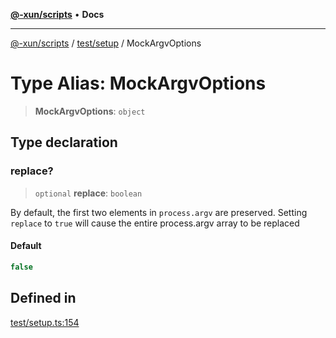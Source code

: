 [**@-xun/scripts**](../../../README.md) • **Docs**

***

[@-xun/scripts](../../../README.md) / [test/setup](../README.md) / MockArgvOptions

# Type Alias: MockArgvOptions

> **MockArgvOptions**: `object`

## Type declaration

### replace?

> `optional` **replace**: `boolean`

By default, the first two elements in `process.argv` are preserved. Setting
`replace` to `true` will cause the entire process.argv array to be replaced

#### Default

```ts
false
```

## Defined in

[test/setup.ts:154](https://github.com/Xunnamius/xscripts/blob/b9218ee5f94be5da6a48d961950ed32307ad7f96/test/setup.ts#L154)
